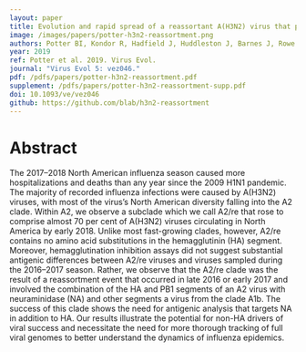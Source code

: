 ```yaml
---
layout: paper
title: Evolution and rapid spread of a reassortant A(H3N2) virus that predominated the 2017-2018 influenza season
image: /images/papers/potter-h3n2-reassortment.png
authors: Potter BI, Kondor R, Hadfield J, Huddleston J, Barnes J, Rowe T, Guo L, Xu X, Neher RA,  Bedford T, Wentworth DE
year: 2019
ref: Potter et al. 2019. Virus Evol.
journal: "Virus Evol 5: vez046."
pdf: /pdfs/papers/potter-h3n2-reassortment.pdf
supplement: /pdfs/papers/potter-h3n2-reassortment-supp.pdf
doi: 10.1093/ve/vez046
github: https://github.com/blab/h3n2-reassortment
---
```


# Abstract

The 2017–2018 North American influenza season caused more hospitalizations and deaths than any year since the 2009 H1N1 pandemic. The majority of recorded influenza infections were caused by A(H3N2) viruses, with most of the virus’s North American diversity falling into the A2 clade. Within A2, we observe a subclade which we call A2/re that rose to comprise almost 70 per cent of A(H3N2) viruses circulating in North America by early 2018. Unlike most fast-growing clades, however, A2/re contains no amino acid substitutions in the hemagglutinin (HA) segment. Moreover, hemagglutination inhibition assays did not suggest substantial antigenic differences between A2/re viruses and viruses sampled during the 2016–2017 season. Rather, we observe that the A2/re clade was the result of a reassortment event that occurred in late 2016 or early 2017 and involved the combination of the HA and PB1 segments of an A2 virus with neuraminidase (NA) and other segments a virus from the clade A1b. The success of this clade shows the need for antigenic analysis that targets NA in addition to HA. Our results illustrate the potential for non-HA drivers of viral success and necessitate the need for more thorough tracking of full viral genomes to better understand the dynamics of influenza epidemics.
